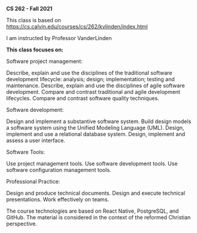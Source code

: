 **CS 262 - Fall 2021**

This class is based on https://cs.calvin.edu/courses/cs/262/kvlinden/index.html

I am instructed by Professor VanderLinden

**This class focuses on:**

Software project management:

  Describe, explain and use the disciplines of the traditional software development lifecycle: analysis; design; implementation; testing and maintenance.
  Describe, explain and use the disciplines of agile software development.
  Compare and contrast traditional and agile development lifecycles.
  Compare and contrast software quality techniques.
  
Software development:

  Design and implement a substantive software system.
  Build design models a software system using the Unified Modeling Language (UML).
  Design, implement and use a relational database system.
  Design, implement and assess a user interface.
  
Software Tools:

  Use project management tools.
  Use software development tools.
  Use software configuration management tools.
  
Professional Practice:

  Design and produce technical documents.
  Design and execute technical presentations.
  Work effectively on teams.
  
The course technologies are based on React Native, PostgreSQL, and GitHub. The material is considered in the context of the reformed Christian perspective.

